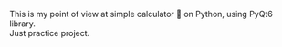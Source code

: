 This is my point of view at simple calculator 📱 on Python, using PyQt6 library.<br>
Just practice project.
